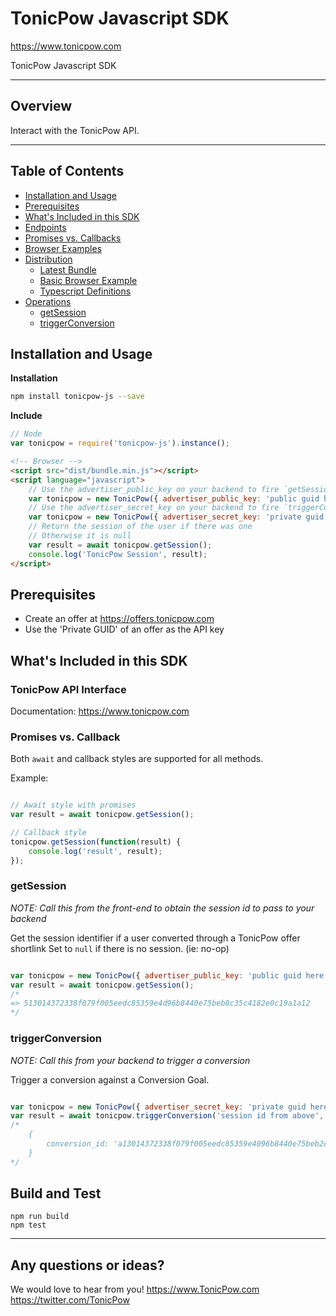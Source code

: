 # TonicPow Javascript SDK
https://www.tonicpow.com

TonicPow Javascript SDK

---
## Overview

Interact with the TonicPow API.

---
## Table of Contents
* [Installation and Usage](#installation-and-usage)
* [Prerequisites](#Prerequisites)
* [What's Included in this SDK](#whats-Included-in-this-SDK)
* [Endpoints](#endpoints)
* [Promises vs. Callbacks](#promises-vs-callback)
* [Browser Examples](https://github.com/TonicPow/tonicpow-js/tree/master/lib/examples)
* [Distribution](https://github.com/TonicPow/tonicpow-js/tree/master/dist)
    - [Latest Bundle](https://github.com/TonicPow/tonicpow-js/blob/master/dist/bundle.min.js)
    - [Basic Browser Example](https://github.com/TonicPow/tonicpow-js/blob/master/dist/basic.html)
    - [Typescript Definitions](https://github.com/TonicPow/tonicpow-js/blob/master/dist)
* [Operations](#operations)
    - [getSession](#sessions)
    - [triggerConversion](#conversions)

## Installation and Usage

**Installation**
```sh
npm install tonicpow-js --save
```

**Include**
```javascript
// Node
var tonicpow = require('tonicpow-js').instance();
```

```html
<!-- Browser -->
<script src="dist/bundle.min.js"></script>
<script language="javascript">
    // Use the advertiser_public_key on your backend to fire `getSession`
    var tonicpow = new TonicPow({ advertiser_public_key: 'public guid here use on front-end' });
    // Use the advertiser_secret_key on your backend to fire `triggerConversion`
    var tonicpow = new TonicPow({ advertiser_secret_key: 'private guid here -- use only on backend and not on browser' });
    // Return the session of the user if there was one
    // Otherwise it is null
    var result = await tonicpow.getSession();
    console.log('TonicPow Session', result);
</script>
```

## Prerequisites

- Create an offer at https://offers.tonicpow.com
- Use the 'Private GUID' of an offer as the API key

## What's Included in this SDK

### TonicPow API Interface

Documentation: https://www.tonicpow.com

### Promises vs. Callback

Both `await` and callback styles are supported for all methods.

Example:

```javascript

// Await style with promises
var result = await tonicpow.getSession();

// Callback style
tonicpow.getSession(function(result) {
    console.log('result', result);
});

```

### getSession

*NOTE: Call this from the front-end to obtain the session id to pass to your backend*

Get the session identifier if a user converted through a TonicPow offer shortlink
Set to  `null`  if there is no session. (ie: no-op)

```javascript

var tonicpow = new TonicPow({ advertiser_public_key: 'public guid here use on front-end' });
var result = await tonicpow.getSession();
/*
=> 513014372338f079f005eedc85359e4d96b8440e75beb8c35c4182e0c19a1a12
*/
```

### triggerConversion

*NOTE: Call this from your backend to trigger a conversion*

Trigger a conversion against a Conversion Goal.

```javascript

var tonicpow = new TonicPow({ advertiser_secret_key: 'private guid here -- use only on backend and not on browser' });
var result = await tonicpow.triggerConversion('session id from above', 'signup-conversion');
/*
    {
        conversion_id: 'a13014372338f079f005eedc85359e4096b8440e75beb2c35c4182e0c19a1a87
    }
*/
```

## Build and Test

```
npm run build
npm test
```

-----------


 ## Any questions or ideas?

 We would love to hear from you!
 https://www.TonicPow.com
 https://twitter.com/TonicPow


